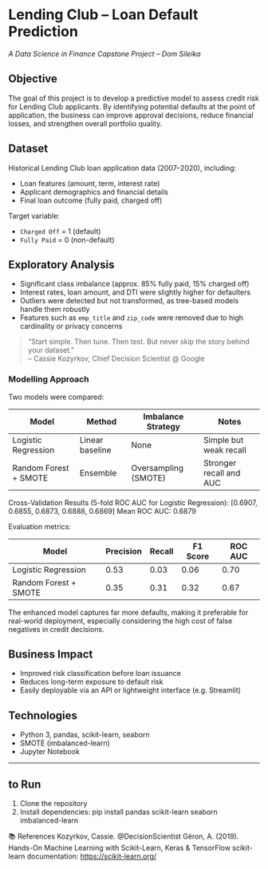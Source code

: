 # Lending Club – Loan Default Prediction

*A Data Science in Finance Capstone Project – Dom Sileika*

##  Objective

The goal of this project is to develop a predictive model to assess credit risk for Lending Club applicants. By identifying potential defaults at the point of application, the business can improve approval decisions, reduce financial losses, and strengthen overall portfolio quality.

##  Dataset

Historical Lending Club loan application data (2007–2020), including:
- Loan features (amount, term, interest rate)
- Applicant demographics and financial details
- Final loan outcome (fully paid, charged off)

Target variable:
- `Charged Off` = 1 (default)
- `Fully Paid` = 0 (non-default)

##  Exploratory Analysis

- Significant class imbalance (approx. 85% fully paid, 15% charged off)
- Interest rates, loan amount, and DTI were slightly higher for defaulters
- Outliers were detected but not transformed, as tree-based models handle them robustly
- Features such as `emp_title` and `zip_code` were removed due to high cardinality or privacy concerns

> “Start simple. Then tune. Then test. But never skip the story behind your dataset.”  
> – Cassie Kozyrkov, Chief Decision Scientist @ Google

### Modelling Approach

Two models were compared:

| Model                    | Method            | Imbalance Strategy | Notes                     |
|-------------------------|-------------------|---------------------|---------------------------|
| Logistic Regression     | Linear baseline   | None                | Simple but weak recall    |
| Random Forest + SMOTE   | Ensemble          | Oversampling (SMOTE)| Stronger recall and AUC   |

Cross-Validation Results (5-fold ROC AUC for Logistic Regression):
[0.6907, 0.6855, 0.6873, 0.6888, 0.6869] Mean ROC AUC: 0.6879


Evaluation metrics:

| Model                 | Precision | Recall | F1 Score | ROC AUC |
|----------------------|-----------|--------|----------|---------|
| Logistic Regression  | 0.53      | 0.03   | 0.06     | 0.70    |
| Random Forest + SMOTE| 0.35      | 0.31   | 0.32     | 0.67    |

The enhanced model captures far more defaults, making it preferable for real-world deployment, especially considering the high cost of false negatives in credit decisions.

## Business Impact

- Improved risk classification before loan issuance
- Reduces long-term exposure to default risk
- Easily deployable via an API or lightweight interface (e.g. Streamlit)

## Technologies

- Python 3, pandas, scikit-learn, seaborn
- SMOTE (imbalanced-learn)
- Jupyter Notebook

---

## to Run
1. Clone the repository  
2. Install dependencies:
pip install pandas scikit-learn seaborn imbalanced-learn

📚 References
Kozyrkov, Cassie. @DecisionScientist
Géron, A. (2019). Hands-On Machine Learning with Scikit-Learn, Keras & TensorFlow
scikit-learn documentation: https://scikit-learn.org/
